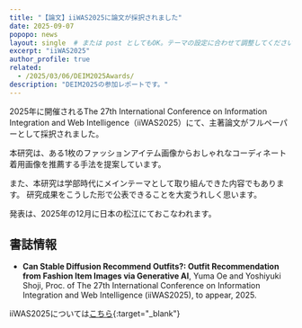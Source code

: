 ```yaml
---
title: "【論文】iiWAS2025に論文が採択されました"
date: 2025-09-07
popopo: news
layout: single  # または post としてもOK。テーマの設定に合わせて調整してください。
excerpt: "iiWAS2025"
author_profile: true
related:
  - /2025/03/06/DEIM2025Awards/
description: "DEIM2025の参加レポートです。"
---
```


2025年に開催されるThe 27th International Conference on Information Integration and Web Intelligence（iiWAS2025）にて、主著論文がフルペーパーとして採択されました。

本研究は、ある1枚のファッションアイテム画像からおしゃれなコーディネート着用画像を推薦する手法を提案しています。

また、本研究は学部時代にメインテーマとして取り組んできた内容でもあります。
研究成果をこうした形で公表できることを大変うれしく思います。

発表は、2025年の12月に日本の松江にておこなわれます。

## 書誌情報
- **Can Stable Diffusion Recommend Outfits?: Outfit Recommendation from Fashion Item Images via Generative AI**, Yuma Oe and Yoshiyuki Shoji, Proc. of The 27th International Conference on Information Integration and Web Intelligence (iiWAS2025), to appear, 2025.

iiWAS2025については[こちら](https://www.iiwas.org/conferences/iiwas2025/){:target="_blank"}